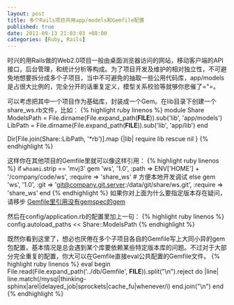 ```yaml
---
layout: post
title: 多个Rails项目共用app/models和Gemfile配置
published: true
date: 2011-09-13 21:03:03 +08:00
categories: [Ruby, Rails]
---
```


时兴的用Rails做的Web2.0项目一般由桌面浏览器访问的网站，移动客户端的API接口，后台管理，和统计分析等构成。为了项目开发及维护的相对独立性，不可避免地想要拆分成多个子项目，当中不可避免的抽取一些公用代码库，app/models是占很大比例的，完全分开的话重复定义，模型关系校验等就够你悲催了="=。

可以考虑把其中一个项目作为基础库，封装成一个Gem。在lib目录下创建一个share_ws.rb文件，比如：
{% highlight ruby linenos %}
module Share
  ModelsPath  = File.dirname(File.expand_path(__FILE__)).sub('lib', 'app/models')
  LibPath     = File.dirname(File.expand_path(__FILE__)).sub('lib', 'app/lib')
end

Dir[File.join(Share::LibPath, '*rb')].map {|lib| require lib rescue nil }
{% endhighlight %}

这样你在其他项目的Gemfile里就可以像这样引用：
{% highlight ruby linenos %}
if `whoami`.strip == 'mvj3'
  gem 'ws', '1.0', :path => ENV['HOME'] + '/company/code/ws', :require => 'share_ws' # 方便本地开发调试
else
  gem 'ws', '1.0', :git => 'git@company.git.server:/data/git/share/ws.git', :require => 'share_ws'
end
{% endhighlight %}
如果你对上面为什么要指定版本存在疑问，请移步 [Gemfile里引用没有gemspec的gem](http://mvj3.iteye.com/blogs/1096204)

然后在config/application.rb的配置里加上一句：
{% highlight ruby linenos %}
config.autoload_paths << Share::ModelsPath
{% endhighlight %}


既然你看到这里了，想必也厌倦在多个子项目各自的Gemfile写上大同小异的gem包配置，基本情况是总会遇到某个库要依赖某些特定版本库的问题。不过对于大部分完全重复的配置，你大可以在Gemfile直接eval公共配置的Gemfile文件。
{% highlight ruby linenos %}
eval begin
  File.read(File.expand_path('../db/Gemfile', __FILE__)).split("\n").reject do |line|
    line.match(/mysql|thinking-sphinx|arel|delayed_job|sprockets|cache_fu|whenever/i)
  end.join("\n")
end
{% endhighlight %}
